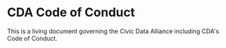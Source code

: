 # CDA Code of Conduct

This is a living document governing the Civic Data Alliance including CDA's
Code of Conduct.
